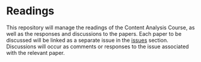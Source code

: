 # Readings
This repository will manage the readings of the Content Analysis Course, as well as the responses and discussions to the papers. Each paper to be discussed will be linked as a separate issue in the [issues](https://github.com/UChicago-Computational-Content-Analysis/Readings-Responses/issues) section. Discussions will occur as comments or responses to the issue associated with the relevant paper.
